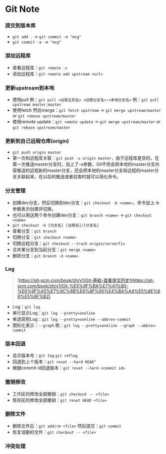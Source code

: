 # Git Note

### 提交到版本库
* `git add .` -> `git commit -m "msg"`
* `git commit -a -m "msg"`

### 添加远程库
* 查看远程库：`git remote -v`
* 添加远程库：`git remote add upstream <url>`

### 更新upstream到本地
* 使用pull 例：`git pull <远程主机名> <远程分支名>:<本地分支名>` 例：`git pull upstream master:master`
* 使用fetch 然后merge：`git fetch upstream` -> `git merge upstream/master` or `git rebase upstream/master`
* 使用remote update：`git remote update` -> `git merge upstream/master` or `git rebase upstream/master`

### 更新到自己远程仓库(origin)
* `git push origin master`
* 第一次和远程库关联：`git push -u origin master`，由于远程库是空的，在第一次推送master分支时，加上了-u参数，Git不但会把本地的master分支内容推送的远程新的master分支，还会把本地的master分支和远程的master分支关联起来，在以后的推送或者拉取时就可以简化命令。

### 分支管理
* 创建dev分支，然后切换到dev分支：`git checkout -b <name>`，命令加上-b参数表示创建并切换。
* 也可以用这两个命令创建dev分支：`git branch <name>` -> `git checkout <name>`
* `git checkout -b [分支名] [远程名]/[分支名]`
* 查看分支：`git branch`
* 切换分支：`git checkout <name>`
* 切换远程分支：`git checkout --track origin/serverfix`
* 合并某分支到当前分支：`git merge <name>`
* 删除分支：`git branch -d <name>`

### Log
> [https://git-scm.com/book/zh/v1/Git-基础-查看提交历史](https://git-scm.com/book/zh/v1/Git-%E5%9F%BA%E7%A1%80-%E6%9F%A5%E7%9C%8B%E6%8F%90%E4%BA%A4%E5%8E%86%E5%8F%B2)

* Log：`git log`
* 单行显示Log：`git log --pretty=oneline`
* 单选简短Log：`git log --pretty=oneline --abbrev-commit`
* 图形化表示：`--graph` 例：`git log --pretty=oneline --graph --abbrev-commit`

### 版本回退
* 显示版本号：`git log` `git reflog`
* 回退到上个版本：`git reset --hard HEAD^`
* 根据commit id回退版本：`git reset --hard <commit id>`

### 撤销修改
* 工作区的修改全部撤销：`git checkout -- <file>`
* 暂存区的修改全部撤销：`git reset HEAD <file>`

### 删除文件
* 删除文件后：`git add/rm <file>` 然后提交：`git commit`
* 恢复误删的文件：`git checkout -- <file>`

### 冲突处理
